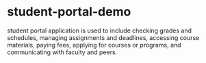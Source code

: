 # student-portal-demo
student portal application  is used to  include checking grades and schedules, managing assignments and deadlines, accessing course materials, paying fees, applying for courses or programs, and communicating with faculty and peers. 

